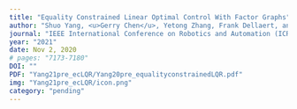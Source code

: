 ```yaml
---
title: "Equality Constrained Linear Optimal Control With Factor Graphs"
author: "Shuo Yang, <u>Gerry Chen</u>, Yetong Zhang, Frank Dellaert, and Howie Choset"
journal: "IEEE International Conference on Robotics and Automation (ICRA)"
year: "2021"
date: Nov 2, 2020
# pages: "7173-7180"
DOI: ""
PDF: "Yang21pre_ecLQR/Yang20pre_equalityconstrainedLQR.pdf"
img: "Yang21pre_ecLQR/icon.png"
category: "pending"
---
```

